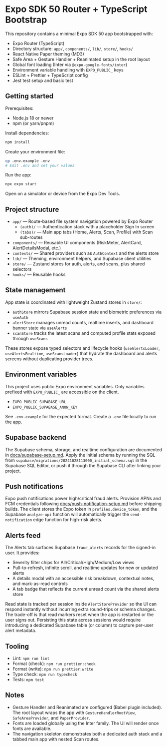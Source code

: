 # Expo SDK 50 Router + TypeScript Bootstrap

This repository contains a minimal Expo SDK 50 app bootstrapped with:

- Expo Router (TypeScript)
- Directory structure: `app/`, `components/`, `lib/`, `store/`, `hooks/`
- React Native Paper theming (MD3)
- Safe Area + Gesture Handler + Reanimated setup in the root layout
- Global font loading (Inter via `@expo-google-fonts/inter`)
- Environment variable handling with `EXPO_PUBLIC_` keys
- ESLint + Prettier + TypeScript config
- Jest test setup and basic test

## Getting started

Prerequisites:
- Node.js 18 or newer
- npm (or yarn/pnpm)

Install dependencies:

```bash
npm install
```

Create your environment file:

```bash
cp .env.example .env
# Edit .env and set your values
```

Run the app:

```bash
npx expo start
```

Open on a simulator or device from the Expo Dev Tools.

## Project structure

- `app/` — Route-based file system navigation powered by Expo Router
  - `(auth)/` — Authentication stack with a placeholder Sign In screen
  - `(tabs)/` — Main app tabs (Home, Alerts, Scan, Profile) with Scan sub-routes
- `components/` — Reusable UI components (RiskMeter, AlertCard, AlertDetailsModal, etc.)
- `contexts/` — Shared providers such as `AuthContext` and the alerts store
- `lib/` — Theming, environment helpers, and Supabase client utilities
- `store/` — Zustand stores for auth, alerts, and scans, plus shared selectors
- `hooks/` — Reusable hooks

## State management

App state is coordinated with lightweight Zustand stores in `store/`:

- `authStore` mirrors Supabase session state and biometric preferences via `useAuth`
- `alertStore` manages unread counts, realtime inserts, and dashboard banner state via `useAlerts`
- `scanStore` tracks the latest scans and computed profile stats exposed through `useScans`

These stores expose typed selectors and lifecycle hooks (`useAlertsLoader`, `useAlertsRealtime`, `useScansLoader`) that hydrate the dashboard and alerts screens without duplicating provider trees.

## Environment variables

This project uses public Expo environment variables. Only variables prefixed with `EXPO_PUBLIC_` are accessible on the client.

- `EXPO_PUBLIC_SUPABASE_URL`
- `EXPO_PUBLIC_SUPABASE_ANON_KEY`

See `.env.example` for the expected format. Create a `.env` file locally to run the app.

## Supabase backend

The Supabase schema, storage, and realtime configuration are documented in [docs/supabase-setup.md](docs/supabase-setup.md). Apply the initial schema by running the SQL from `supabase/migrations/20241028113000_initial_schema.sql` in the Supabase SQL Editor, or push it through the Supabase CLI after linking your project.

## Push notifications

Expo push notifications power high/critical fraud alerts. Provision APNs and FCM credentials following [docs/push-notification-setup.md](docs/push-notification-setup.md) before shipping builds. The client stores the Expo token in `profiles.device_token`, and the Supabase `analyze-upi` function will automatically trigger the `send-notification` edge function for high-risk alerts.

## Alerts feed

The Alerts tab surfaces Supabase `fraud_alerts` records for the signed-in user. It provides:

- Severity filter chips for All/Critical/High/Medium/Low views
- Pull-to-refresh, infinite scroll, and realtime updates for new or updated alerts
- A details modal with an accessible risk breakdown, contextual notes, and mark-as-read controls
- A tab badge that reflects the current unread count via the shared alerts store

Read state is tracked per session inside `AlertStoreProvider` so the UI can respond instantly without incurring extra round-trips or schema changes. The trade-off is that read markers reset when the app is restarted or the user signs out. Persisting this state across sessions would require introducing a dedicated Supabase table (or column) to capture per-user alert metadata.

## Tooling

- Lint: `npm run lint`
- Format (check): `npm run prettier:check`
- Format (write): `npm run prettier:write`
- Type check: `npm run typecheck`
- Tests: `npm test`

## Notes

- Gesture Handler and Reanimated are configured (Babel plugin included). The root layout wraps the app with `GestureHandlerRootView`, `SafeAreaProvider`, and `PaperProvider`.
- Fonts are loaded globally using the Inter family. The UI will render once fonts are available.
- The navigation skeleton demonstrates both a dedicated auth stack and a tabbed main app with nested Scan routes.

